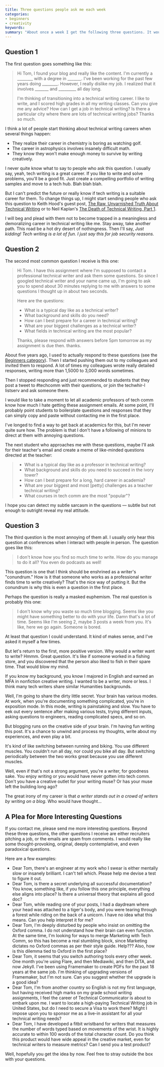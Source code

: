 ```yaml
---
title: Three questions people ask me each week 
categories:
- beginners
- creativity
keywords: 
summary: "About once a week I get the following three questions. It would be nice to see some more variety. "
---
```


## Question 1
The first question goes something like this:

> <p>Hi Tom, I found your blog and really like the content. I'm currently a ________ with a degree in _______. I've been working for the past few years doing ________. However, I really dislike my job. I realized that it involves _______ and _________ all day long.</p>
> 
> <p>I'm thinking of transitioning into a technical writing career. I like to write, and I scored high grades in all my writing classes. Can you give me any advice? How can I get a job in technical writing? Is there a particular city where there are lots of technical writing jobs? Thanks so much.</p>

I think a lot of people start thinking about technical writing careers when several things happen: 

* They realize their career in chemistry is boring as watching golf.
* The career in astrophysics involves insanely difficult math.
* They know they won't make enough money to survive by writing creatively.

I never quite know what to say to people who ask this question. I usually say, yeah, tech writing is a great career. If you like to write and solve problems, you'll be a good fit. Just create a compelling portfolio of writing samples and move to a tech hub. Blah blah blah.

But I can't predict the future or really know if tech writing is a suitable career for them. To change things up, I might start sending people who ask this question to Keith Hood's guest post, [The Raw, Unvarnished Truth About Technical Writing](http://idratherbewriting.com/2008/11/04/guest-post-the-dark-side-of-technical-writing/) or to Neil Kaplan's [The Death of Technical Writing, Part 1](http://customersandcontent.com/2014/05/03/the-death-of-technical-writing-part-1/). 

I will beg and plead with them not to become trapped in a meaningless and demoralizing career in technical writing like me. Stay away, take another path. This road be a hot dry desert of nothingness. Then I'll say, *Just kidding! Tech writing is a lot of fun. I just say this for job security reasons.*

## Question 2

The second most common question I receive is this one:

> Hi Tom. I have this assignment where I'm supposed to contact a professional technical writer and ask them some questions. So since I googled technical writer and your name came up, I'm going to ask you to spend about 30 minutes replying to me with answers to some questions I thought up in about two seconds. 
> 
> <p>Here are the questions:</p>
> <ul><li>What is a typical day like as a technical writer?</li>
> <li>What background and skills do you need?</li>
> <li>How can I best prepare for a career in technical writing?</li>
> <li>What are your biggest challenges as a technical writer?</li>
> <li>What fields in technical writing are the most popular?</li></ul>
> <p>Thanks, please respond with answers before 5pm tomorrow as my assignment is due then. thanks.</p>

About five years ago, I used to actually respond to these questions (see the [Beginners category](http://idratherbewriting.com/category-beginners/)). Then I started pushing them out to my colleagues and invited them to respond. A lot of times my colleagues wrote really detailed responses, writing more than 1,5000 to 3,000 words sometimes.

Then I stopped responding and just recommended to students that they post a tweet to #techcomm with their questions, or join the techwhir-l listserv and ask someone there. 

I would like to take a moment to let all academic professors of tech comm know how much I hate getting these assignment emails. At some point, I'll probably point students to boilerplate questions and responses that they can simply copy and paste without contacting me in the first place.

I've longed to find a way to get back at academics for this, but I'm never quite sure how. The problem is that I don't have a following of minions to direct at them with annoying questions.

The next student who approaches me with these questions, maybe I'll ask for their teacher's email and create a meme of like-minded questions directed at the teacher:

> * What is a typical day like as a professor in technical writing?
> * What background and skills do you need to succeed in the ivory tower?
> * How can I best prepare for a long, hard career in academia?
> * What are your biggest and most [petty] challenges as a teacher technical writing?
> * What courses in tech comm are the most "popular"?

I hope you can detect my subtle sarcasm in the questions &mdash; subtle but not enough to outright reveal my real attitude.

## Question 3

The third question is the most annoying of them all. I usually only hear this question at conferences when I interact with people in person. The question goes like this:

> I don't know how you find so much time to write. How do you manage to do it all? You even do podcasts as well!

This question is one that I think should be enshrined as a writer's "conundrum." How is it that someone who works as a professional writer finds time to write creatively? That's the nice way of putting it. But the conundrum is why this is even a question in the first place.

Perhaps the question is really a masked euphemism. The real question is probably this one: 

> I don't know why you waste so much time blogging. Seems like you might have something better to do with your life. Damn that's a lot of time. Seems like I'm seeing 2, maybe 3 posts a week from you. It's like, here we go again. Someone is bored.

At least that question I could understand. It kind of makes sense, and I've asked it myself a few times. 

But let's return to the first, more positive version. Why would a writer want to write? Hmmm. Great question. It's like if someone worked in a fishing store, and you discovered that the person also liked to fish in their spare time. That would blow my mind. 

If you know my background, you know I majored in English and earned an MFA in nonfiction creative writing. I wanted to be a writer, more or less. I think many tech writers share similar Humanities backgrounds.

Well, I'm going to share the dirty little secret. Your brain has various modes. At work, when you're documenting something complicated, you're in exposition mode. In this mode, writing is painstaking and slow. You have to eek out every sentence after making various tests, trying different inputs, asking questions to engineers, reading complicated specs, and so on. 

But blogging runs on the creative side of your brain. I'm having fun writing this post. It's a chance to unwind and process my thoughts, write about my experiences, and even play a bit.  

It's kind of like switching between running and biking. You use different muscles. You couldn't run all day, nor could you bike all day. But switching periodically between the two works great because you use different muscles. 

Well, even if that's not a strong argument, you're a writer, for goodness sake. You enjoy writing or you would have never gotten into tech comm. Don't you have a creative outlet for your writing muse? Or has your muse left the building long ago?

The great irony of my career is that *a writer stands out in a crowd of writers by writing on a blog*. Who would have thought...

## A Plea for More Interesting Questions

If you contact me, please send me more interesting questions. Beyond these three questions, the other questions I receive are either recruiters pitching a job, or the emails are spam from comments. I would really like some thought-provoking, original, deeply contemplative, and even paradoxical questions.

Here are a few examples:

* Dear Tom, there's an engineer at my work who I swear is either mentally slow or insanely brilliant. I can't tell which. Please help me devise a test to figure it out.
* Dear Tom, is there a secret underlying all successful documentation? You know, something like, if you follow this one principle, everything else aligns into place? Is there a universal theory that explains all good doc?
* Dear Tom, while reading one of your posts, I had a daydream where your head was attached to a tiger's body, and you were tearing through a forest while riding on the back of a unicorn. I have no idea what this means. Can you help interpret it for me?
* Dear Tom, I'm deeply disturbed by people who insist on omitting the Oxford comma. I do not understand how their brain can even function. At the same time, I'm looking for ways to merge Marketing with Tech Comm, so this has become a real stumbling block, since Marketing dictates no Oxford commas as per their style guide. Help??? Also, how is this dilemma tied to Oxford in the first place?
* Dear Tom, it seems that you switch authoring tools every other week. One month you're using Flare, and then Mediawiki, and then DITA, and now Jekyll. I've been using Framemaker to create PDFs for the past 18 years at the same job. I'm thinking of upgrading versions of Framemaker, but I'm not sure. Can you suggest whether the upgrade is a good idea?
* Dear Tom, I'm from another country so English is not my first language, but having received high marks on my grade school writing assignments, I feel the career of Technical Communicator is about to embark upon me. I want to locate a high-paying Technical Writing job in United States, but do I need to secure a Visa to work there? Might I impose upon you to sponsor me as a live-in assistant for all your technical writing needs?
* Dear Tom, I have developed a fitbit wristband for writers that measures the number of words typed based on movements of the wrist. It is highly accurate to within 100 words of the total character count. Do you think this product would have wide appeal in the creative market, even for technical writers to measure metrics? Can I send you a test product?

Well, hopefully you get the idea by now. Feel free to stray outside the box with your questions.